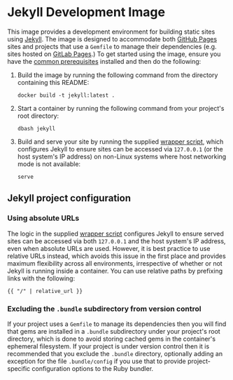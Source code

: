 # Jekyll Development Image

This image provides a development environment for building static sites using [Jekyll](https://jekyllrb.com/). The image is designed to accommodate both [GitHub Pages](https://pages.github.com/) sites and projects that use a `Gemfile` to manage their dependencies (e.g. sites hosted on [GitLab Pages](https://about.gitlab.com/stages-devops-lifecycle/pages/).) To get started using the image, ensure you have the [common prerequisites](../README.md) installed and then do the following:

1. Build the image by running the following command from the directory containing this README:
    
    ````
    docker build -t jekyll:latest .
    ````

2. Start a container by running the following command from your project's root directory:
    
    ```
    dbash jekyll
    ```

3. Build and serve your site by running the supplied [wrapper script](./wrapper/serve.sh), which configures Jekyll to ensure sites can be accessed via `127.0.0.1` (or the host system's IP address) on non-Linux systems where host networking mode is not available:
    
    ```
    serve
    ```


## Jekyll project configuration

### Using absolute URLs

The logic in the supplied [wrapper script](./wrapper/serve.sh) configures Jekyll to ensure served sites can be accessed via both `127.0.0.1` and the host system's IP address, even when absolute URLs are used. However, it is best practice to use relative URLs instead, which avoids this issue in the first place and provides maximum flexibility across all environments, irrespective of whether or not Jekyll is running inside a container. You can use relative paths by prefixing links with the following:

```
{{ "/" | relative_url }}
```

### Excluding the `.bundle` subdirectory from version control

If your project uses a `Gemfile` to manage its dependencies then you will find that gems are installed in a `.bundle` subdirectory under your project's root directory, which is done to avoid storing cached gems in the container's ephemeral filesystem. If your project is under version control then it is recommended that you exclude the `.bundle` directory, optionally adding an exception for the file `.bundle/config` if you use that to provide project-specific configuration options to the Ruby bundler.
